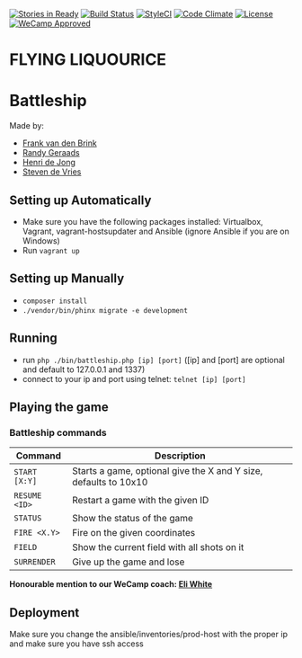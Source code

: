 [![Stories in Ready](https://img.shields.io/waffle/label/WeCamp/flyingliquourice/Ready.svg)](https://waffle.io/WeCamp/flyingliquourice)
[![Build Status](https://img.shields.io/travis/WeCamp/flyingliquourice/travis.svg)](https://travis-ci.org/WeCamp/flyingliquourice)
[![StyleCI](https://styleci.io/repos/41369464/shield?style=flat)](https://styleci.io/repos/41369464)
[![Code Climate](https://img.shields.io/codeclimate/github/WeCamp/flyingliquourice.svg)](https://codeclimate.com/github/WeCamp/flyingliquourice/)
[![License](https://img.shields.io/github/license/WeCamp/flyingliquourice.svg)](LICENSE.txt)
[![WeCamp Approved](https://img.shields.io/badge/WeCamp-Approved-ff69b4.svg)](http://weca.mp/)

# FLYING LIQUOURICE

# Battleship

Made by:

* [Frank van den Brink](https://twitter.com/fvdb)
* [Randy Geraads](https://twitter.com/rgeraads)
* [Henri de Jong](https://github.com/aiolos)
* [Steven de Vries](https://twitter.com/Stedv)

## Setting up Automatically
* Make sure you have the following packages installed: Virtualbox, Vagrant, vagrant-hostsupdater and Ansible (ignore Ansible if you are on Windows)
* Run `vagrant up`

## Setting up Manually

* `composer install`
* `./vendor/bin/phinx migrate -e development`

## Running

* run `php ./bin/battleship.php [ip] [port]` ([ip] and [port] are optional and default to 127.0.0.1 and 1337)
* connect to your ip and port using telnet: `telnet [ip] [port]`

## Playing the game

### Battleship commands

Command | Description
------------ | -------------
`START [X:Y]` | Starts a game, optional give the X and Y size, defaults to 10x10
`RESUME <ID>` | Restart a game with the given ID
`STATUS` | Show the status of the game
`FIRE <X.Y>` | Fire on the given coordinates
`FIELD` | Show the current field with all shots on it
`SURRENDER` | Give up the game and lose

**Honourable mention to our WeCamp coach: [Eli White](https://twitter.com/EliW)**

## Deployment

Make sure you change the ansible/inventories/prod-host with the proper ip and make sure you have ssh access

